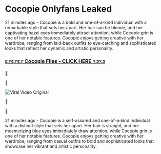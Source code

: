 # Cocopie Onlyfans Leaked

<p>21 minutes ago - Cocopie is a bold and one-of-a-kind individual with a remarkable style that sets her apart. Her hair can be blonde, and her captivating hazel eyes immediately attract attention, while Cocopie grin is one of her notable features. Cocopie enjoys getting creative with her wardrobe, ranging from laid-back outfits to eye-catching and sophisticated looks that reflect her dynamic and artistic personality.</p><p>
<h3><a href="https://fansleaks.com-getfree.pro/cocopie" rel="nofollow">👉👉👉 Cocopie Files - CLICK HERE 👈👈</a></h3>
<p>🔻</p>
<p>🔻</p> <p>
<a href="https://fansleaks.com-getfree.pro/cocopie" rel="nofollow"><img src="https://i.imgur.com/0ZbtXZ5.gif" alt="Viral Video Original" style="max-width: 100%; display: inline-block;" data-target="animated-image.originalImage"></a>
<p>🔻</p>
<p>🔻</p> <p>21 minutes ago - Cocopie is a self-assured and one-of-a-kind individual with a distinct style that sets her apart. Her hair is straight, and her mesmerizing blue eyes immediately draw attention, while Cocopie grin is one of her notable features. Cocopie enjoys getting creative with her wardrobe, ranging from casual outfits to bold and sophisticated looks that showcase her vibrant and artistic personality.</p>